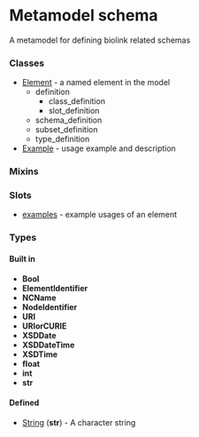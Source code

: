 
# Metamodel schema


A metamodel for defining biolink related schemas


### Classes

 * [Element](Element.md) - a named element in the model
    * definition
       * class_definition
       * slot_definition
    * schema_definition
    * subset_definition
    * type_definition
 * [Example](Example.md) - usage example and description

### Mixins


### Slots

 * [examples](examples.md) - example usages of an element

### Types


#### Built in

 * **Bool**
 * **ElementIdentifier**
 * **NCName**
 * **NodeIdentifier**
 * **URI**
 * **URIorCURIE**
 * **XSDDate**
 * **XSDDateTime**
 * **XSDTime**
 * **float**
 * **int**
 * **str**

#### Defined

 * [String](type/String.md)  (**str**)  - A character string
